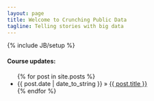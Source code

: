 ```yaml
---
layout: page
title: Welcome to Crunching Public Data
tagline: Telling stories with big data
---
```

{% include JB/setup %}

<h4>Course updates:</h4>
<ul class="posts">
  {% for post in site.posts %}
    <li><span>{{ post.date | date_to_string }}</span> &raquo; <a href="{{ BASE_PATH }}{{ post.url }}">{{ post.title }}</a></li>
  {% endfor %}
</ul>
